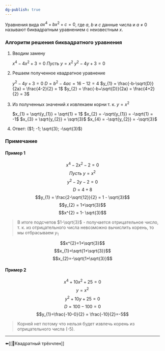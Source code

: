 ```yaml
---
dg-publish: true
---
```

Уравнения вида $ax^{4}+bx^{2}+c=0$, где $a,\ b$ и $с$ данные числа и $a\ ≠\ 0$ называют биквадратным уравнением с неизвестным $x$.
### Алгоритм решения биквадратного уравнения
1. Вводим замену
	
	$x^{4}-4x^{2}+3=0$
	$Пусть\ y = x^{2}$
	$y^{2}-4y+3=0$
	
1. Решаем полученное квадратное уравнение
	
	$y^{2}-4y+3=0$
	$D = b^{2}-4ac = 16-12 = 4$
	$y_{1} = \frac{-b-\sqrt{D}}{2a} = \frac{4-2}{2} = 1$
	$y_{2} = \frac{-b+\sqrt{D}}{2a} = \frac{4+2}{2} = 3$
	
1. Из полученных значений $x$ извлекаем корни т. к. $y =x^{2}$
	
	$x_{1} = \sqrt{y_{1}} = \sqrt{1} = 1$
	$x_{2} = -\sqrt{y_{1}} = -\sqrt{1} = -1$
	$x_{3} = \sqrt{y_{2}} = \sqrt{3}$
	$x_{4} = -\sqrt{y_{2}} = -\sqrt{3}$
	
1. Ответ: ($1; -1; \sqrt{3}; -\sqrt{3}$)
### Примечание
#### Пример 1
$$x^{4}-2x^{2}-2=0$$
$$Пусть\ y = x^{2}$$
$$y^{2}-2y-2=0$$
$$D=4+8$$
$$y_{1} = \frac{2-\sqrt{12}}{2} = 1 - \sqrt{3}$$
$$y_{2} = 1+\sqrt{3}$$
$$x^{2} = 1- \sqrt{3}$$
>В итоге подсчетов $1-\sqrt{3}$ - получается отрицательное число, т. к. из отрицательного числа невозможно вычислить корень, то мы отбрасываем $y_{1}$

$$x^{2}=1+\sqrt{3}$$
$$x_{1}=\sqrt{1+\sqrt{3}}$$
$$x_{2}=-\sqrt{1+\sqrt{3}}$$
#### Пример 2
$$x^{4}+10x^{2}+25=0$$
$$y=x^{2}$$
$$y^{2}+10y+25=0$$
$$D = 100 - 100 =0$$
$$y_{1}=\frac{-10-0}{2} = \frac{-10}{2}=-5$$
>Корней нет потому что нельзя будет извлечь корень из отрицательного числа (-5).
---
⬅️[[📒Квадратный трёхчлен]]

